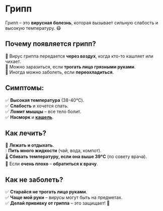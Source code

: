# Грипп

Грипп – это **вирусная болезнь**, которая вызывает сильную слабость и высокую температуру. 😷  

## Почему появляется грипп?
🔹 Вирус гриппа передается **через воздух**, когда кто-то кашляет или чихает.  
🔹 Можно заразиться, если **трогать лицо грязными руками**.  
🔹 Иногда можно заболеть, если **переохладиться**.  

## Симптомы:
✅ **Высокая температура** (38-40°C).  
✅ **Слабость** и хочется спать.  
✅ **Ломит мышцы** – все тело болит.  
✅ **Насморк** и **[кашель](cough.md)**.  

## Как лечить?
🛌 **Лежать и отдыхать**.  
💧 **Пить много жидкости** (чай, вода, компот).  
🌡 **Сбивать температуру, если она выше 39°C** (по совету врача).  
🏥 Если **очень плохо** – **обратиться к врачу**.  

## Как не заболеть?
✅ **Старайся не трогать лицо руками**.  
✅ **Чаще мой руки** – вирусы могут быть на предметах.  
✅ **Делай прививку от гриппа** – это защищает! 💉  
